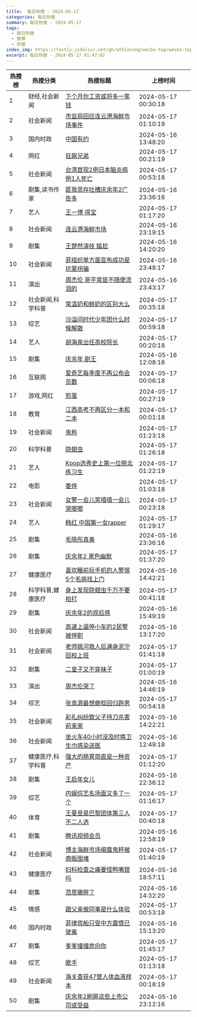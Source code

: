 ```yaml
---
title:  每日热搜 - 2024-05-17
categories: 每日热搜
summary: 每日热搜 - 2024-05-17
tags:
  - 每日热搜
  - 微博
  - 热搜
index_img: https://fastly.jsdelivr.net/gh/athlonreg/weibo-top/weibo-top.jpeg
excerpt: 每日热搜 - 2024-05-17 01:47:02
---
```


| 热搜榜 | 热搜分类 | 热搜标题 | 上榜时间 |
| --- | --- | --- | --- |
| 1 | 财经,社会新闻 | [下个月你工资或将多一笔钱](https://s.weibo.com/weibo?q=%23%E4%B8%8B%E4%B8%AA%E6%9C%88%E4%BD%A0%E5%B7%A5%E8%B5%84%E6%88%96%E5%B0%86%E5%A4%9A%E4%B8%80%E7%AC%94%E9%92%B1%23) | 2024-05-17 00:30:18 | 
| 2 | 社会新闻 | [市监局回应连云港海鲜市场事件](https://s.weibo.com/weibo?q=%23%E5%B8%82%E7%9B%91%E5%B1%80%E5%9B%9E%E5%BA%94%E8%BF%9E%E4%BA%91%E6%B8%AF%E6%B5%B7%E9%B2%9C%E5%B8%82%E5%9C%BA%E4%BA%8B%E4%BB%B6%23) | 2024-05-17 01:10:19 | 
| 3 | 国内时政 | [中国有约](https://s.weibo.com/weibo?q=%23%E4%B8%AD%E5%9B%BD%E6%9C%89%E7%BA%A6%23) | 2024-05-16 13:48:20 | 
| 4 | 网红 | [狂飙兄弟](https://s.weibo.com/weibo?q=%23%E7%8B%82%E9%A3%99%E5%85%84%E5%BC%9F%23) | 2024-05-17 00:21:19 | 
| 5 | 社会新闻 | [台湾首现2例日本脑炎病例1人死亡](https://s.weibo.com/weibo?q=%23%E5%8F%B0%E6%B9%BE%E9%A6%96%E7%8E%B02%E4%BE%8B%E6%97%A5%E6%9C%AC%E8%84%91%E7%82%8E%E7%97%85%E4%BE%8B1%E4%BA%BA%E6%AD%BB%E4%BA%A1%23) | 2024-05-17 00:53:18 | 
| 6 | 剧集,读书作家 | [匪我思存吐槽庆余年2广告多](https://s.weibo.com/weibo?q=%23%E5%8C%AA%E6%88%91%E6%80%9D%E5%AD%98%E5%90%90%E6%A7%BD%E5%BA%86%E4%BD%99%E5%B9%B42%E5%B9%BF%E5%91%8A%E5%A4%9A%23) | 2024-05-16 23:36:16 | 
| 7 | 艺人 | [王一博 得宝](https://s.weibo.com/weibo?q=%23%E7%8E%8B%E4%B8%80%E5%8D%9A+%E5%BE%97%E5%AE%9D%23) | 2024-05-17 01:17:20 | 
| 8 | 社会新闻 | [连云港海鲜市场](https://s.weibo.com/weibo?q=%23%E8%BF%9E%E4%BA%91%E6%B8%AF%E6%B5%B7%E9%B2%9C%E5%B8%82%E5%9C%BA%23) | 2024-05-16 23:19:15 | 
| 9 | 剧集 | [王楚然演技 尴尬](https://s.weibo.com/weibo?q=%23%E7%8E%8B%E6%A5%9A%E7%84%B6%E6%BC%94%E6%8A%80+%E5%B0%B4%E5%B0%AC%23) | 2024-05-16 14:20:20 | 
| 10 | 社会新闻 | [菲组织单方面宣布成功是坑蒙拐骗](https://s.weibo.com/weibo?q=%23%E8%8F%B2%E7%BB%84%E7%BB%87%E5%8D%95%E6%96%B9%E9%9D%A2%E5%AE%A3%E5%B8%83%E6%88%90%E5%8A%9F%E6%98%AF%E5%9D%91%E8%92%99%E6%8B%90%E9%AA%97%23) | 2024-05-16 23:48:17 | 
| 11 | 演出 | [周杰伦 哥平常是不随便流泪的](https://s.weibo.com/weibo?q=%23%E5%91%A8%E6%9D%B0%E4%BC%A6+%E5%93%A5%E5%B9%B3%E5%B8%B8%E6%98%AF%E4%B8%8D%E9%9A%8F%E4%BE%BF%E6%B5%81%E6%B3%AA%E7%9A%84%23) | 2024-05-16 23:43:17 | 
| 12 | 社会新闻,科学科普 | [常温奶和鲜奶的区别大么](https://s.weibo.com/weibo?q=%23%E5%B8%B8%E6%B8%A9%E5%A5%B6%E5%92%8C%E9%B2%9C%E5%A5%B6%E7%9A%84%E5%8C%BA%E5%88%AB%E5%A4%A7%E4%B9%88%23) | 2024-05-17 00:35:18 | 
| 13 | 综艺 | [沙溢问时代少年团什么时候解散](https://s.weibo.com/weibo?q=%23%E6%B2%99%E6%BA%A2%E9%97%AE%E6%97%B6%E4%BB%A3%E5%B0%91%E5%B9%B4%E5%9B%A2%E4%BB%80%E4%B9%88%E6%97%B6%E5%80%99%E8%A7%A3%E6%95%A3%23) | 2024-05-17 00:59:18 | 
| 14 | 艺人 | [胡海泉出任高校院长](https://s.weibo.com/weibo?q=%23%E8%83%A1%E6%B5%B7%E6%B3%89%E5%87%BA%E4%BB%BB%E9%AB%98%E6%A0%A1%E9%99%A2%E9%95%BF%23) | 2024-05-17 00:20:18 | 
| 15 | 剧集 | [庆余年 剧王](https://s.weibo.com/weibo?q=%23%E5%BA%86%E4%BD%99%E5%B9%B4+%E5%89%A7%E7%8E%8B%23) | 2024-05-16 12:08:16 | 
| 16 | 互联网 | [爱奇艺每季度不再公布会员数](https://s.weibo.com/weibo?q=%23%E7%88%B1%E5%A5%87%E8%89%BA%E6%AF%8F%E5%AD%A3%E5%BA%A6%E4%B8%8D%E5%86%8D%E5%85%AC%E5%B8%83%E4%BC%9A%E5%91%98%E6%95%B0%23) | 2024-05-17 00:06:18 | 
| 17 | 游戏,网红 | [煎蛋](https://s.weibo.com/weibo?q=%23%E7%85%8E%E8%9B%8B%23) | 2024-05-17 00:27:19 | 
| 18 | 教育 | [江西高考不再区分一本和二本](https://s.weibo.com/weibo?q=%23%E6%B1%9F%E8%A5%BF%E9%AB%98%E8%80%83%E4%B8%8D%E5%86%8D%E5%8C%BA%E5%88%86%E4%B8%80%E6%9C%AC%E5%92%8C%E4%BA%8C%E6%9C%AC%23) | 2024-05-17 00:01:18 | 
| 19 | 社会新闻 | [鬼称](https://s.weibo.com/weibo?q=%23%E9%AC%BC%E7%A7%B0%23) | 2024-05-17 01:23:18 | 
| 20 | 科学科普 | [隐翅虫](https://s.weibo.com/weibo?q=%23%E9%9A%90%E7%BF%85%E8%99%AB%23) | 2024-05-17 01:26:18 | 
| 21 | 艺人 | [Kpop选秀史上第一位脱北练习生](https://s.weibo.com/weibo?q=%23Kpop%E9%80%89%E7%A7%80%E5%8F%B2%E4%B8%8A%E7%AC%AC%E4%B8%80%E4%BD%8D%E8%84%B1%E5%8C%97%E7%BB%83%E4%B9%A0%E7%94%9F%23) | 2024-05-17 01:22:19 | 
| 22 | 电影 | [娄烨](https://s.weibo.com/weibo?q=%23%E5%A8%84%E7%83%A8%23) | 2024-05-17 01:03:18 | 
| 23 | 社会新闻 | [女警一会儿笑嘻嘻一会儿哭唧唧](https://s.weibo.com/weibo?q=%23%E5%A5%B3%E8%AD%A6%E4%B8%80%E4%BC%9A%E5%84%BF%E7%AC%91%E5%98%BB%E5%98%BB%E4%B8%80%E4%BC%9A%E5%84%BF%E5%93%AD%E5%94%A7%E5%94%A7%23) | 2024-05-17 00:23:18 | 
| 24 | 艺人 | [韩红 中国第一女rapper](https://s.weibo.com/weibo?q=%23%E9%9F%A9%E7%BA%A2+%E4%B8%AD%E5%9B%BD%E7%AC%AC%E4%B8%80%E5%A5%B3rapper%23) | 2024-05-17 01:29:17 | 
| 25 | 剧集 | [毛晓彤真美](https://s.weibo.com/weibo?q=%23%E6%AF%9B%E6%99%93%E5%BD%A4%E7%9C%9F%E7%BE%8E%23) | 2024-05-16 23:36:16 | 
| 26 | 剧集 | [庆余年2 黑色幽默](https://s.weibo.com/weibo?q=%23%E5%BA%86%E4%BD%99%E5%B9%B42+%E9%BB%91%E8%89%B2%E5%B9%BD%E9%BB%98%23) | 2024-05-17 01:37:20 | 
| 27 | 健康医疗 | [喜欢睡前玩手机的人警惕5个毛病找上门](https://s.weibo.com/weibo?q=%23%E5%96%9C%E6%AC%A2%E7%9D%A1%E5%89%8D%E7%8E%A9%E6%89%8B%E6%9C%BA%E7%9A%84%E4%BA%BA%E8%AD%A6%E6%83%955%E4%B8%AA%E6%AF%9B%E7%97%85%E6%89%BE%E4%B8%8A%E9%97%A8%23) | 2024-05-16 14:42:21 | 
| 28 | 科学科普,健康医疗 | [身上发现隐翅虫千万不要拍打](https://s.weibo.com/weibo?q=%23%E8%BA%AB%E4%B8%8A%E5%8F%91%E7%8E%B0%E9%9A%90%E7%BF%85%E8%99%AB%E5%8D%83%E4%B8%87%E4%B8%8D%E8%A6%81%E6%8B%8D%E6%89%93%23) | 2024-05-17 00:41:18 | 
| 29 | 剧集 | [庆余年2的观后感](https://s.weibo.com/weibo?q=%23%E5%BA%86%E4%BD%99%E5%B9%B42%E7%9A%84%E8%A7%82%E5%90%8E%E6%84%9F%23) | 2024-05-16 15:49:19 | 
| 30 | 社会新闻 | [高速上逼停小车的2民警被停职](https://s.weibo.com/weibo?q=%23%E9%AB%98%E9%80%9F%E4%B8%8A%E9%80%BC%E5%81%9C%E5%B0%8F%E8%BD%A6%E7%9A%842%E6%B0%91%E8%AD%A6%E8%A2%AB%E5%81%9C%E8%81%8C%23) | 2024-05-16 13:17:20 | 
| 31 | 社会新闻 | [老师跳河救人后满身泥泞回校上班](https://s.weibo.com/weibo?q=%23%E8%80%81%E5%B8%88%E8%B7%B3%E6%B2%B3%E6%95%91%E4%BA%BA%E5%90%8E%E6%BB%A1%E8%BA%AB%E6%B3%A5%E6%B3%9E%E5%9B%9E%E6%A0%A1%E4%B8%8A%E7%8F%AD%23) | 2024-05-17 01:41:18 | 
| 32 | 剧集 | [二皇子又不穿袜子](https://s.weibo.com/weibo?q=%23%E4%BA%8C%E7%9A%87%E5%AD%90%E5%8F%88%E4%B8%8D%E7%A9%BF%E8%A2%9C%E5%AD%90%23) | 2024-05-17 01:00:19 | 
| 33 | 演出 | [周杰伦哭了](https://s.weibo.com/weibo?q=%23%E5%91%A8%E6%9D%B0%E4%BC%A6%E5%93%AD%E4%BA%86%23) | 2024-05-16 14:46:19 | 
| 34 | 综艺 | [张真源最想鹿晗回归跑男](https://s.weibo.com/weibo?q=%23%E5%BC%A0%E7%9C%9F%E6%BA%90%E6%9C%80%E6%83%B3%E9%B9%BF%E6%99%97%E5%9B%9E%E5%BD%92%E8%B7%91%E7%94%B7%23) | 2024-05-17 00:54:18 | 
| 35 | 社会新闻 | [彩礼纠纷致父子持刀杀害前亲家](https://s.weibo.com/weibo?q=%23%E5%BD%A9%E7%A4%BC%E7%BA%A0%E7%BA%B7%E8%87%B4%E7%88%B6%E5%AD%90%E6%8C%81%E5%88%80%E6%9D%80%E5%AE%B3%E5%89%8D%E4%BA%B2%E5%AE%B6%23) | 2024-05-16 14:22:21 | 
| 36 | 社会新闻 | [坐火车40小时没及时换卫生巾感染送医](https://s.weibo.com/weibo?q=%23%E5%9D%90%E7%81%AB%E8%BD%A640%E5%B0%8F%E6%97%B6%E6%B2%A1%E5%8F%8A%E6%97%B6%E6%8D%A2%E5%8D%AB%E7%94%9F%E5%B7%BE%E6%84%9F%E6%9F%93%E9%80%81%E5%8C%BB%23) | 2024-05-16 12:49:18 | 
| 37 | 健康医疗,科学科普 | [强大的肠胃简直是一种资产](https://s.weibo.com/weibo?q=%23%E5%BC%BA%E5%A4%A7%E7%9A%84%E8%82%A0%E8%83%83%E7%AE%80%E7%9B%B4%E6%98%AF%E4%B8%80%E7%A7%8D%E8%B5%84%E4%BA%A7%23) | 2024-05-17 01:12:20 | 
| 38 | 剧集 | [王启年女儿](https://s.weibo.com/weibo?q=%23%E7%8E%8B%E5%90%AF%E5%B9%B4%E5%A5%B3%E5%84%BF%23) | 2024-05-16 22:36:12 | 
| 39 | 综艺 | [内娱综艺名场面又多了一个](https://s.weibo.com/weibo?q=%23%E5%86%85%E5%A8%B1%E7%BB%BC%E8%89%BA%E5%90%8D%E5%9C%BA%E9%9D%A2%E5%8F%88%E5%A4%9A%E4%BA%86%E4%B8%80%E4%B8%AA%23) | 2024-05-17 01:16:17 | 
| 40 | 体育 | [王曼昱是巴黎团体第三人不二人选](https://s.weibo.com/weibo?q=%23%E7%8E%8B%E6%9B%BC%E6%98%B1%E6%98%AF%E5%B7%B4%E9%BB%8E%E5%9B%A2%E4%BD%93%E7%AC%AC%E4%B8%89%E4%BA%BA%E4%B8%8D%E4%BA%8C%E4%BA%BA%E9%80%89%23) | 2024-05-17 00:40:18 | 
| 41 | 剧集 | [腾讯视频会员](https://s.weibo.com/weibo?q=%23%E8%85%BE%E8%AE%AF%E8%A7%86%E9%A2%91%E4%BC%9A%E5%91%98%23) | 2024-05-16 12:58:19 | 
| 42 | 社会新闻 | [博主海鲜市场揭露鬼秤被商贩围堵](https://s.weibo.com/weibo?q=%23%E5%8D%9A%E4%B8%BB%E6%B5%B7%E9%B2%9C%E5%B8%82%E5%9C%BA%E6%8F%AD%E9%9C%B2%E9%AC%BC%E7%A7%A4%E8%A2%AB%E5%95%86%E8%B4%A9%E5%9B%B4%E5%A0%B5%23) | 2024-05-17 01:40:19 | 
| 43 | 健康医疗 | [妇科检查之痛要怪鸭嘴钳吗](https://s.weibo.com/weibo?q=%23%E5%A6%87%E7%A7%91%E6%A3%80%E6%9F%A5%E4%B9%8B%E7%97%9B%E8%A6%81%E6%80%AA%E9%B8%AD%E5%98%B4%E9%92%B3%E5%90%97%23) | 2024-05-16 18:57:11 | 
| 44 | 剧集 | [范思辙胖了](https://s.weibo.com/weibo?q=%23%E8%8C%83%E6%80%9D%E8%BE%99%E8%83%96%E4%BA%86%23) | 2024-05-16 14:32:20 | 
| 45 | 情感 | [跟父亲做同事是什么体验](https://s.weibo.com/weibo?q=%23%E8%B7%9F%E7%88%B6%E4%BA%B2%E5%81%9A%E5%90%8C%E4%BA%8B%E6%98%AF%E4%BB%80%E4%B9%88%E4%BD%93%E9%AA%8C%23) | 2024-05-17 00:53:18 | 
| 46 | 国内时政 | [菲律宾船只受中方震慑已驶离](https://s.weibo.com/weibo?q=%23%E8%8F%B2%E5%BE%8B%E5%AE%BE%E8%88%B9%E5%8F%AA%E5%8F%97%E4%B8%AD%E6%96%B9%E9%9C%87%E6%85%91%E5%B7%B2%E9%A9%B6%E7%A6%BB%23) | 2024-05-16 15:13:20 | 
| 47 | 剧集 | [爹爹撞撞奔向你](https://s.weibo.com/weibo?q=%23%E7%88%B9%E7%88%B9%E6%92%9E%E6%92%9E%E5%A5%94%E5%90%91%E4%BD%A0%23) | 2024-05-17 01:45:17 | 
| 48 | 综艺 | [歌手](https://s.weibo.com/weibo?q=%23%E6%AD%8C%E6%89%8B%23) | 2024-05-17 01:13:18 | 
| 49 | 社会新闻 | [海关查获47管人体血液样本](https://s.weibo.com/weibo?q=%23%E6%B5%B7%E5%85%B3%E6%9F%A5%E8%8E%B747%E7%AE%A1%E4%BA%BA%E4%BD%93%E8%A1%80%E6%B6%B2%E6%A0%B7%E6%9C%AC%23) | 2024-05-17 00:18:19 | 
| 50 | 剧集 | [庆余年2刷屏这些上市公司或受益](https://s.weibo.com/weibo?q=%23%E5%BA%86%E4%BD%99%E5%B9%B42%E5%88%B7%E5%B1%8F%E8%BF%99%E4%BA%9B%E4%B8%8A%E5%B8%82%E5%85%AC%E5%8F%B8%E6%88%96%E5%8F%97%E7%9B%8A%23) | 2024-05-16 23:12:16 | 
